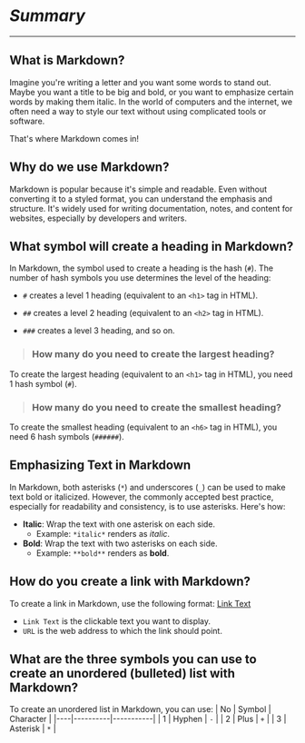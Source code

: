 
# ***Summary***
---

## What is Markdown?
Imagine you're writing a letter and you want some words to stand out. Maybe you want a title to be big and bold, or you want to emphasize certain words by making them italic. In the world of computers and the internet, we often need a way to style our text without using complicated tools or software.

That's where Markdown comes in!

## Why do we use Markdown?
Markdown is popular because it's simple and readable. Even without converting it to a styled format, you can understand the emphasis and structure. It's widely used for writing documentation, notes, and content for websites, especially by developers and writers.

## What symbol will create a heading in Markdown?
In Markdown, the symbol used to create a heading is the hash (`#`). The number of hash symbols you use determines the level of the heading:

- `#` creates a level 1 heading (equivalent to an `<h1>` tag in HTML).
* `##` creates a level 2 heading (equivalent to an `<h2>` tag in HTML).
+ `###` creates a level 3 heading, and so on.

 >### How many do you need to create the largest heading?
To create the largest heading (equivalent to an `<h1>` tag in HTML), you need 1 hash symbol (`#`).
 >### How many do you need to create the smallest heading?
To create the smallest heading (equivalent to an `<h6>` tag in HTML), you need 6 hash symbols (`######`).

## Emphasizing Text in Markdown
In Markdown, both asterisks (`*`) and underscores (`_`) can be used to make text bold or italicized. However, the commonly accepted best practice, especially for readability and consistency, is to use asterisks. Here's how:

- **Italic**: Wrap the text with one asterisk on each side.
  - Example: `*italic*` renders as *italic*.
- **Bold**: Wrap the text with two asterisks on each side.
  - Example: `**bold**` renders as **bold**.

## How do you create a link with Markdown?
To create a link in Markdown, use the following format:
  [Link Text](URL)

- `Link Text` is the clickable text you want to display.
- `URL` is the web address to which the link should point.

## What are the three symbols you can use to create an unordered (bulleted) list with Markdown?
To create an unordered list in Markdown, you can use:
| No | Symbol   | Character |
|----|----------|-----------|
| 1  | Hyphen   | `-`       |
| 2  | Plus     | `+`       |
| 3  | Asterisk | `*`       |








